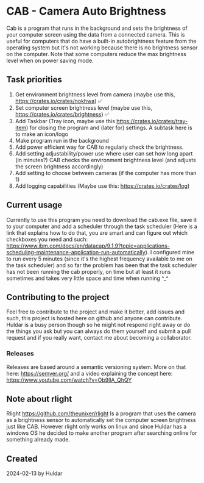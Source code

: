 # CAB - Camera Auto Brightness
Cab is a program that runs in the background and sets the brightness of your computer screen using the data from a connected camera.
This is useful for computers that do have a built-in autobrightness feature from the operating system but it's not working because there is no brightness sensor on the computer.
Note that some computers reduce the max brightness level when on power saving mode.

## Task priorities
1. Get environment brightness level from camera (maybe use this, https://crates.io/crates/nokhwa) ✅
2. Set computer screen brightness level (maybe use this, https://crates.io/crates/brightness) ✅
3. Add Taskbar (Tray icon, maybe use this https://crates.io/crates/tray-item) for closing the program and (later for) settings. A subtask here is to make an icon/logo
4. Make program run in the background
5. Add power efficient way for CAB to regularly check the brightness.
6. Add setting adjustability/power use where user can set how long apart (in minutes?) CAB checks the environment brightness level (and adjusts the screen brightness accordingly)
7. Add setting to choose between cameras (if the computer has more than 1)
8. Add logging capabilities (Maybe use this: https://crates.io/crates/log)

## Current usage
Currently to use this program you need to download the cab.exe file, save it to your computer and add a scheduler through the task scheduler (Here is a link that explains how to do that, you are smart and can figure out which checkboxes you need and such: https://www.ibm.com/docs/en/datacap/9.1.9?topic=applications-scheduling-maintenance-application-run-automatically). I configured mine to run every 5 minutes (since it's the highest frequency available to me on the task scheduler) and so far the problem has been that the task scheduler has not been running the cab properly, on time but at least it runs sometimes and takes very little space and time when running ^_^

## Contributing to the project
Feel free to contribute to the project and make it better, add issues and such, this project is hosted here on github and anyone can contribute. Huldar is a busy person though so he might not respond right away or do the things you ask but you can always do them yourself and submit a pull request and if you really want, contact me about becoming a collaborator.

### Releases
Releases are based around a semantic versioning system.
More on that here: https://semver.org/
and a video explaining the concept here: https://www.youtube.com/watch?v=Ob9llA_QhQY

## Note about rlight
Rlight
https://github.com/theunixer/rlight
Is a program that uses the camera as a brightness sensor to automatically set the computer screen brightness just like CAB. However rlight only works on linux and since Huldar has a windows OS he decided to make another program after searching online for something already made.

## Created
2024-02-13 by Huldar